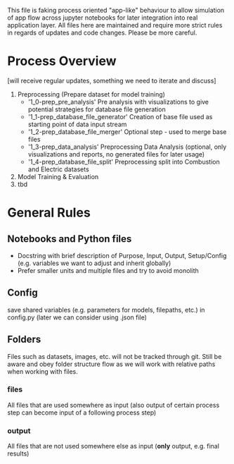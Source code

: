This file is faking process oriented "app-like" behaviour to allow simulation of app flow across jupyter notebooks for later integration into real application layer.
All files here are maintained and require more strict rules in regards of updates and code changes. Please be more careful.

# Process Overview
[will receive regular updates, something we need to iterate and discuss]

1. Preprocessing (Prepare dataset for model training)
    * '1_0-prep_pre_analysis' Pre analysis with visualizations to give potential strategies for database file generation
    * '1_1-prep_database_file_generator' Creation of base file used as starting point of data input stream
    * '1_2-prep_database_file_merger' Optional step - used to merge base files
    * '1_3-prep_data_analysis' Preprocessing Data Analysis (optional, only visualizations and reports, no generated files for later usage)
    *  '1_4-prep_database_file_split' Preprocessing split into Combustion and Electric datasets
2. Model Training & Evaluation
3. tbd

# General Rules

## Notebooks and Python files
* Docstring with brief description of Purpose, Input, Output, Setup/Config (e.g. variables we want to adjust and inherit globally)
* Prefer smaller units and multiple files and try to avoid monolith

## Config
save shared variables (e.g. parameters for models, filepaths, etc.) in config.py
(later we can consider using .json file)

## Folders
Files such as datasets, images, etc. will not be tracked through git.
Still be aware and obey folder structure flow as we will work with relative paths when working with files.

### files
All files that are used somewhere as input (also output of certain process step can become input of a following process step)

### output
All files that are not used somewhere else as input (**only** output, e.g. final results)
